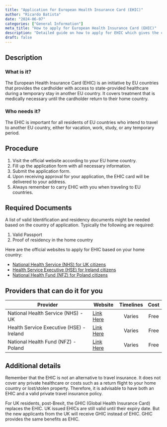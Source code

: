 ```yaml
---
title: "Application for European Health Insurance Card (EHIC)"
author: "Ricardo Batista"
date: "2024-06-07"
categories: ["General Information"]
meta_title: "How to apply for European Health Insurance Card (EHIC)"
description: "Detailed guide on how to apply for EHIC which gives the cardholder access to state-provided healthcare during a temporary stay in another EU country."
draft: false
---
```


## Description
### What is it?
The European Health Insurance Card (EHIC) is an initiative by EU countries that provides the cardholder with access to state-provided healthcare during a temporary stay in another EU country. It covers treatment that is medically necessary until the cardholder return to their home country.

### Who needs it?
The EHIC is important for all residents of EU countries who intend to travel to another EU country, either for vacation, work, study, or any temporary period.

## Procedure
1. Visit the official website according to your EU home country.
2. Fill up the application form with all necessary information.
3. Submit the application form.
4. Upon receiving approval for your application, the EHIC card will be delivered to your address.
5. Always remember to carry EHIC with you when traveling to EU countries.

## Required Documents
A list of valid Identification and residency documents might be needed based on the country of application. Typically the following are required:
1. Valid Passport
2. Proof of residency in the home country

Here are the official websites to apply for EHIC based on your home country:

- [National Health Service (NHS) for UK citizens](https://www.nhs.uk/using-the-nhs/healthcare-abroad/apply-for-a-free-ehic-european-health-insurance-card/)
- [Health Service Executive (HSE) for Ireland citizens](https://www2.hse.ie/services/ehic/ehic.html)
- [National Health Fund (NFZ) for Poland citizens](https://www.nfz.gov.pl/ue/ewg/)

## Providers that can do it for you

| Provider                                             |     Website              |     Timelines          |   Cost                |
| -----------------------------------------------------| -------------------------|  :-------------------: | :-------------------: |
| National Health Service (NHS) - UK                   |  [Link Here](https://www.nhs.uk/using-the-nhs/healthcare-abroad/apply-for-a-free-ehic-european-health-insurance-card/) |      Varies            |        Free           |
| Health Service Executive (HSE) - Ireland             | [Link Here](https://www2.hse.ie/services/ehic/ehic.html)     |      Varies            |        Free           |
| National Health Fund (NFZ) - Poland                  |  [Link Here](https://www.nfz.gov.pl/ue/ewg/)      |      Varies            |        Free           |

## Additional details
Remember that the EHIC is not an alternative to travel insurance. It does not cover any private healthcare or costs such as a return flight to your home country or lost/stolen property. Therefore, it is advisable to have both an EHIC and a valid private travel insurance policy.

For UK residents, post-Brexit, the GHIC (Global Health Insurance Card) replaces the EHIC. UK issued EHICs are still valid until their expiry date. But the new applicants from the UK will receive GHIC instead of EHIC. GHIC provides the same benefits as EHIC.